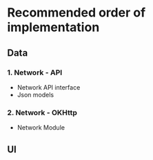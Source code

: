 # Recommended order of implementation

## Data

### 1. Network - API
- Network API interface
- Json models

### 2. Network - OKHttp
- Network Module



## UI